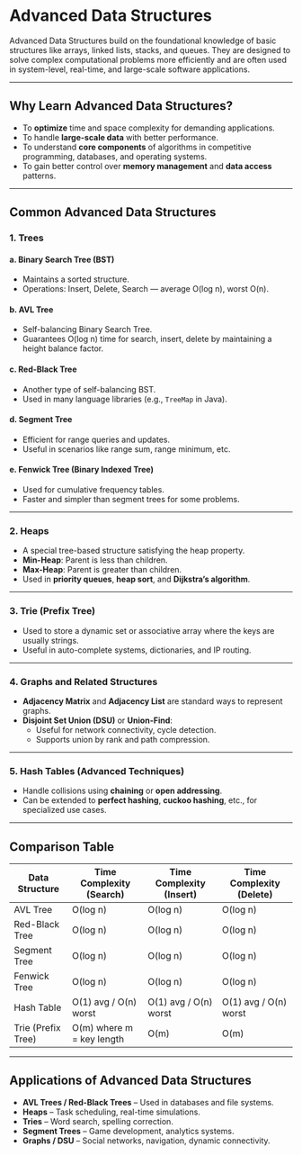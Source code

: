 # Advanced Data Structures

Advanced Data Structures build on the foundational knowledge of basic structures like arrays, linked lists, stacks, and queues. They are designed to solve complex computational problems more efficiently and are often used in system-level, real-time, and large-scale software applications.

---

## Why Learn Advanced Data Structures?

- To **optimize** time and space complexity for demanding applications.
- To handle **large-scale data** with better performance.
- To understand **core components** of algorithms in competitive programming, databases, and operating systems.
- To gain better control over **memory management** and **data access** patterns.

---

## Common Advanced Data Structures

### 1. **Trees**

#### a. **Binary Search Tree (BST)**

- Maintains a sorted structure.
- Operations: Insert, Delete, Search — average O(log n), worst O(n).

#### b. **AVL Tree**

- Self-balancing Binary Search Tree.
- Guarantees O(log n) time for search, insert, delete by maintaining a height balance factor.

#### c. **Red-Black Tree**

- Another type of self-balancing BST.
- Used in many language libraries (e.g., `TreeMap` in Java).

#### d. **Segment Tree**

- Efficient for range queries and updates.
- Useful in scenarios like range sum, range minimum, etc.

#### e. **Fenwick Tree (Binary Indexed Tree)**

- Used for cumulative frequency tables.
- Faster and simpler than segment trees for some problems.

---

### 2. **Heaps**

- A special tree-based structure satisfying the heap property.
- **Min-Heap**: Parent is less than children.
- **Max-Heap**: Parent is greater than children.
- Used in **priority queues**, **heap sort**, and **Dijkstra’s algorithm**.

---

### 3. **Trie (Prefix Tree)**

- Used to store a dynamic set or associative array where the keys are usually strings.
- Useful in auto-complete systems, dictionaries, and IP routing.

---

### 4. **Graphs and Related Structures**

- **Adjacency Matrix** and **Adjacency List** are standard ways to represent graphs.
- **Disjoint Set Union (DSU)** or **Union-Find**:
  - Useful for network connectivity, cycle detection.
  - Supports union by rank and path compression.

---

### 5. **Hash Tables (Advanced Techniques)**

- Handle collisions using **chaining** or **open addressing**.
- Can be extended to **perfect hashing**, **cuckoo hashing**, etc., for specialized use cases.

---

## Comparison Table

| Data Structure     | Time Complexity (Search)  | Time Complexity (Insert) | Time Complexity (Delete) |
| ------------------ | ------------------------- | ------------------------ | ------------------------ |
| AVL Tree           | O(log n)                  | O(log n)                 | O(log n)                 |
| Red-Black Tree     | O(log n)                  | O(log n)                 | O(log n)                 |
| Segment Tree       | O(log n)                  | O(log n)                 | O(log n)                 |
| Fenwick Tree       | O(log n)                  | O(log n)                 | O(log n)                 |
| Hash Table         | O(1) avg / O(n) worst     | O(1) avg / O(n) worst    | O(1) avg / O(n) worst    |
| Trie (Prefix Tree) | O(m) where m = key length | O(m)                     | O(m)                     |

---

## Applications of Advanced Data Structures

- **AVL Trees / Red-Black Trees** – Used in databases and file systems.
- **Heaps** – Task scheduling, real-time simulations.
- **Tries** – Word search, spelling correction.
- **Segment Trees** – Game development, analytics systems.
- **Graphs / DSU** – Social networks, navigation, dynamic connectivity.
